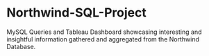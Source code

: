 # Northwind-SQL-Project
MySQL Queries and Tableau Dashboard showcasing interesting and insightful information gathered and aggregated from the Northwind Database. 
